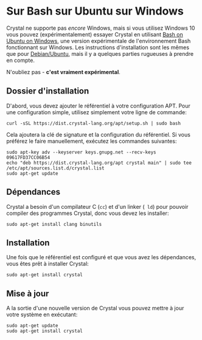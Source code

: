 # Sur Bash sur Ubuntu sur Windows

Crystal ne supporte pas _encore_ Windows, mais si vous utilisez Windows 10 vous pouvez (expérimentalement) essayer Crystal en utilisant [Bash on Ubuntu on Windows](https://msdn.microsoft.com/en-us/commandline/wsl/about), une version expérimentale de l'environnement Bash fonctionnant sur Windows. Les instructions d'installation sont les mêmes que pour [Debian/Ubuntu](on_debian_and_ubuntu.md), mais il y a quelques parties rugueuses à prendre en compte.

N'oubliez pas - **c'est vraiment expérimental**.

## Dossier d'installation

D'abord, vous devez ajouter le référentiel à votre configuration APT. Pour une configuration simple, utilisez simplement votre ligne de commande:

```
curl -sSL https://dist.crystal-lang.org/apt/setup.sh | sudo bash
```

Cela ajoutera la clé de signature et la configuration du référentiel. Si vous préférez le faire manuellement, exécutez les commandes suivantes:

```
sudo apt-key adv --keyserver keys.gnupg.net --recv-keys 09617FD37CC06B54
echo "deb https://dist.crystal-lang.org/apt crystal main" | sudo tee /etc/apt/sources.list.d/crystal.list
sudo apt-get update
```

## Dépendances
Crystal a besoin d'un compilateur C (`cc`) et d'un linker (` ld`) pour pouvoir compiler des programmes Crystal, donc vous devez les installer:

```
sudo apt-get install clang binutils
```

## Installation
Une fois que le référentiel est configuré et que vous avez les dépendances, vous êtes prêt à installer Crystal:

```
sudo apt-get install crystal
```

## Mise à jour

A la sortie d'une nouvelle version de Crystal vous pouvez mettre à jour votre système en exécutant:

```
sudo apt-get update
sudo apt-get install crystal
```
